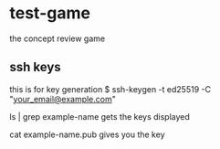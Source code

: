 # test-game
the concept review game

## ssh keys
this is for key generation
$ ssh-keygen -t ed25519 -C "your_email@example.com"

ls | grep example-name 
gets the keys displayed

cat example-name.pub 
gives you the key